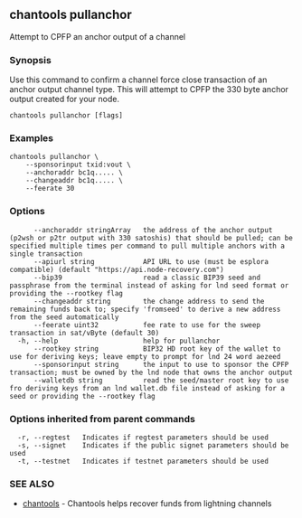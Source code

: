 ## chantools pullanchor

Attempt to CPFP an anchor output of a channel

### Synopsis

Use this command to confirm a channel force close
transaction of an anchor output channel type. This will attempt to CPFP the
330 byte anchor output created for your node.

```
chantools pullanchor [flags]
```

### Examples

```
chantools pullanchor \
	--sponsorinput txid:vout \
	--anchoraddr bc1q..... \
	--changeaddr bc1q..... \
	--feerate 30
```

### Options

```
      --anchoraddr stringArray   the address of the anchor output (p2wsh or p2tr output with 330 satoshis) that should be pulled; can be specified multiple times per command to pull multiple anchors with a single transaction
      --apiurl string            API URL to use (must be esplora compatible) (default "https://api.node-recovery.com")
      --bip39                    read a classic BIP39 seed and passphrase from the terminal instead of asking for lnd seed format or providing the --rootkey flag
      --changeaddr string        the change address to send the remaining funds back to; specify 'fromseed' to derive a new address from the seed automatically
      --feerate uint32           fee rate to use for the sweep transaction in sat/vByte (default 30)
  -h, --help                     help for pullanchor
      --rootkey string           BIP32 HD root key of the wallet to use for deriving keys; leave empty to prompt for lnd 24 word aezeed
      --sponsorinput string      the input to use to sponsor the CPFP transaction; must be owned by the lnd node that owns the anchor output
      --walletdb string          read the seed/master root key to use fro deriving keys from an lnd wallet.db file instead of asking for a seed or providing the --rootkey flag
```

### Options inherited from parent commands

```
  -r, --regtest   Indicates if regtest parameters should be used
  -s, --signet    Indicates if the public signet parameters should be used
  -t, --testnet   Indicates if testnet parameters should be used
```

### SEE ALSO

* [chantools](chantools.md)	 - Chantools helps recover funds from lightning channels

